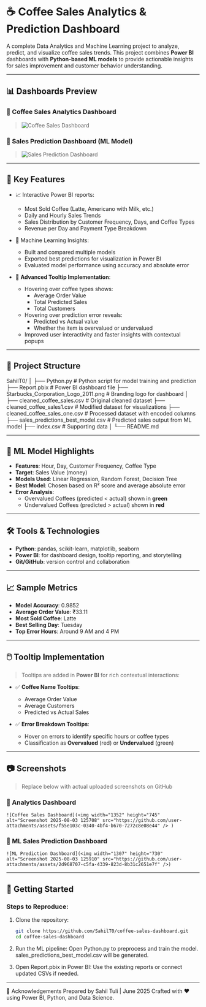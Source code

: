 # ☕ Coffee Sales Analytics & Prediction Dashboard

A complete Data Analytics and Machine Learning project to analyze, predict, and visualize coffee sales trends. This project combines **Power BI** dashboards with **Python-based ML models** to provide actionable insights for sales improvement and customer behavior understanding.

---

## 📊 Dashboards Preview

### 🔸 Coffee Sales Analytics Dashboard
> ![Coffee Sales Dashboard](<img width="1334" height="737" alt="Screenshot 2025-08-03 125937" src="https://github.com/user-attachments/assets/1bce860c-e91a-4c2b-a75d-a2b672824961" />
)

### 🔸 Sales Prediction Dashboard (ML Model)
> ![Sales Prediction Dashboard](<img width="1309" height="736" alt="Screenshot 2025-08-03 125837" src="https://github.com/user-attachments/assets/9d2910ba-f36c-45d7-aac1-a44adca37c87" />
)

---

## 🚀 Key Features

- 📈 Interactive Power BI reports:
  - Most Sold Coffee (Latte, Americano with Milk, etc.)
  - Daily and Hourly Sales Trends
  - Sales Distribution by Customer Frequency, Days, and Coffee Types
  - Revenue per Day and Payment Type Breakdown

- 🤖 Machine Learning Insights:
  - Built and compared multiple models
  - Exported best predictions for visualization in Power BI
  - Evaluated model performance using accuracy and absolute error

- 🧩 **Advanced Tooltip Implementation**:
  - Hovering over coffee types shows:
    - Average Order Value
    - Total Predicted Sales
    - Total Customers
  - Hovering over prediction error reveals:
    - Predicted vs Actual value
    - Whether the item is overvalued or undervalued
  - Improved user interactivity and faster insights with contextual popups

---

## 📁 Project Structure

SahilT0/
│
├── Python.py # Python script for model training and prediction
├── Report.pbix # Power BI dashboard file
├── Starbucks_Corporation_Logo_2011.png # Branding logo for dashboard
│
├── cleaned_coffee_sales.csv # Original cleaned dataset
├── cleaned_coffee_sales1.csv # Modified dataset for visualizations
├── cleaned_coffee_sales_one.csv # Processed dataset with encoded columns
├── sales_predictions_best_model.csv # Predicted sales output from ML model
├── index.csv # Supporting data
│
└── README.md

---

## 🧠 ML Model Highlights

- **Features**: Hour, Day, Customer Frequency, Coffee Type
- **Target**: Sales Value (money)
- **Models Used**: Linear Regression, Random Forest, Decision Tree
- **Best Model**: Chosen based on R² score and average absolute error
- **Error Analysis**:
  - Overvalued Coffees (predicted < actual) shown in **green**
  - Undervalued Coffees (predicted > actual) shown in **red**

---

## 🛠️ Tools & Technologies

- **Python**: pandas, scikit-learn, matplotlib, seaborn
- **Power BI**: for dashboard design, tooltip reporting, and storytelling
- **Git/GitHub**: version control and collaboration

---

## 📈 Sample Metrics

- **Model Accuracy**: 0.9852
- **Average Order Value**: ₹33.11
- **Most Sold Coffee**: Latte
- **Best Selling Day**: Tuesday
- **Top Error Hours**: Around 9 AM and 4 PM

---

## 🖱️ Tooltip Implementation

> Tooltips are added in **Power BI** for rich contextual interactions:

- ✅ **Coffee Name Tooltips**:
  - Average Order Value
  - Average Customers
  - Predicted vs Actual Sales

- ✅ **Error Breakdown Tooltips**:
  - Hover on errors to identify specific hours or coffee types
  - Classification as **Overvalued** (red) or **Undervalued** (green)

---

## 📷 Screenshots

> Replace below with actual uploaded screenshots on GitHub

### 🔹 Analytics Dashboard  
`![Coffee Sales Dashboard](<img width="1352" height="745" alt="Screenshot 2025-08-03 125708" src="https://github.com/user-attachments/assets/f55e103c-0340-4bf4-b670-7272c8e08e44" />
)`

### 🔹 ML Sales Prediction Dashboard  
`![ML Prediction Dashboard](<img width="1307" height="730" alt="Screenshot 2025-08-03 125910" src="https://github.com/user-attachments/assets/2d968707-c5fa-4339-823d-8b31c2651e7f" />)
`

---

## 🔧 Getting Started

### Steps to Reproduce:

1. Clone the repository:
   ```bash
   git clone https://github.com/SahilT0/coffee-sales-dashboard.git
   cd coffee-sales-dashboard

2. Run the ML pipeline:
   Open Python.py to preprocess and train the model.
   sales_predictions_best_model.csv will be generated.

3. Open Report.pbix in Power BI:
     Use the existing reports or connect updated CSVs if needed.

---

🙌 Acknowledgements
Prepared by Sahil Tuli | June 2025
Crafted with ❤️ using Power BI, Python, and Data Science.
